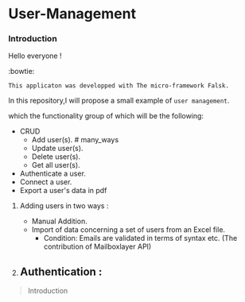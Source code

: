 # User-Management
### Introduction

Hello everyone ! 

:bowtie: 

`This applicaton was developped with The micro-framework Falsk.`

In this repository,I will propose a small example of `user management`.

which the functionality group of which will be the following:

- CRUD
  - Add user(s). # many_ways 
  - Update user(s).
  - Delete user(s).
  - Get all user(s).
- Authenticate a user.
- Connect a user.
- Export a user's data in pdf

1. Adding users in two ways :
   - Manual Addition.
   - Import of data concerning a set of users from an Excel file.
     - Condition: Emails are validated in terms of syntax etc. (The contribution of Mailboxlayer API)

2. Authentication :
   - 


> Introduction
>
```

```